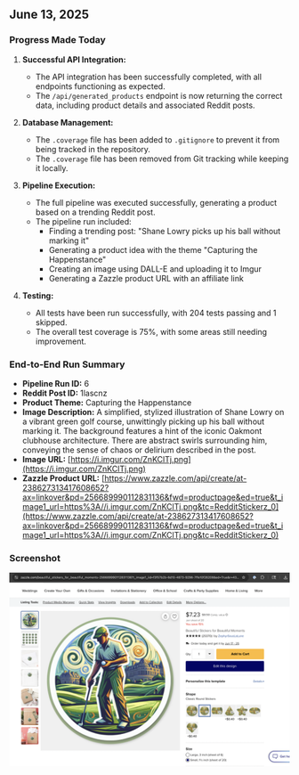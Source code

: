 ## June 13, 2025

### Progress Made Today

1. **Successful API Integration:**
   - The API integration has been successfully completed, with all endpoints functioning as expected.
   - The `/api/generated_products` endpoint is now returning the correct data, including product details and associated Reddit posts.

2. **Database Management:**
   - The `.coverage` file has been added to `.gitignore` to prevent it from being tracked in the repository.
   - The `.coverage` file has been removed from Git tracking while keeping it locally.

3. **Pipeline Execution:**
   - The full pipeline was executed successfully, generating a product based on a trending Reddit post.
   - The pipeline run included:
     - Finding a trending post: "Shane Lowry picks up his ball without marking it"
     - Generating a product idea with the theme "Capturing the Happenstance"
     - Creating an image using DALL-E and uploading it to Imgur
     - Generating a Zazzle product URL with an affiliate link

4. **Testing:**
   - All tests have been run successfully, with 204 tests passing and 1 skipped.
   - The overall test coverage is 75%, with some areas still needing improvement.

### End-to-End Run Summary

- **Pipeline Run ID:** 6
- **Reddit Post ID:** 1lascnz
- **Product Theme:** Capturing the Happenstance
- **Image Description:** A simplified, stylized illustration of Shane Lowry on a vibrant green golf course, unwittingly picking up his ball without marking it. The background features a hint of the iconic Oakmont clubhouse architecture. There are abstract swirls surrounding him, conveying the sense of chaos or delirium described in the post.
- **Image URL:** [https://i.imgur.com/ZnKClTj.png](https://i.imgur.com/ZnKClTj.png)
- **Zazzle Product URL:** [https://www.zazzle.com/api/create/at-238627313417608652?ax=linkover&pd=256689990112831136&fwd=productpage&ed=true&t_image1_url=https%3A//i.imgur.com/ZnKClTj.png&tc=RedditStickerz_0](https://www.zazzle.com/api/create/at-238627313417608652?ax=linkover&pd=256689990112831136&fwd=productpage&ed=true&t_image1_url=https%3A//i.imgur.com/ZnKClTj.png&tc=RedditStickerz_0)

### Screenshot

![Daily Progress Update](assets/daily_progress_update_2025_06_13.png) 